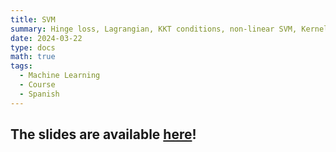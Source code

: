 ```yaml
---
title: SVM
summary: Hinge loss, Lagrangian, KKT conditions, non-linear SVM, Kernel trick, SV Regressor  
date: 2024-03-22
type: docs
math: true
tags:
  - Machine Learning
  - Course
  - Spanish
---
```


## The slides are available [here](DM_SVM.pdf)!